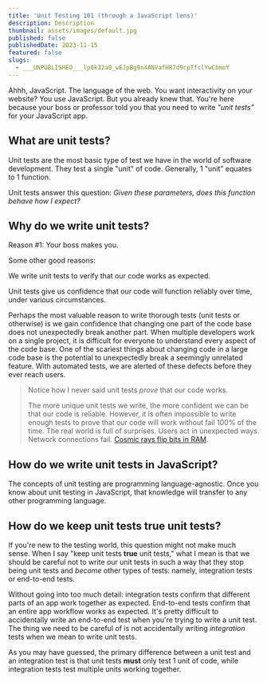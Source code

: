 ```yaml
---
title: 'Unit Testing 101 (through a JavaScript lens)'
description: Description
thumbnail: assets/images/default.jpg
published: false
publishedDate: 2023-11-15
featured: false
slugs:
  - ___UNPUBLISHED___lp0k32a0_wEJpBg9n4ANVafHR7d9cpTfclYwCbmoY
---
```


Ahhh, JavaScript. The language of the web. You want interactivity on your website? You use JavaScript. But you already knew that. You're here because your boss or professor told you that you need to write _"unit tests"_ for your JavaScript app.

## What are unit tests?

Unit tests are the most basic type of test we have in the world of software development. They test a single "unit" of code. Generally, 1 "unit" equates to 1 function.

Unit tests answer this question: _Given these parameters, does this function behave how I expect?_

## Why do we write unit tests?

Reason #1: Your boss makes you.

Some other good reasons:

We write unit tests to verify that our code works as expected.

Unit tests give us confidence that our code will function reliably over time, under various circumstances.

Perhaps the most valuable reason to write thorough tests (unit tests or otherwise) is we gain confidence that changing one part of the code base does not unexpectedly break another part. When multiple developers work on a single project, it is difficult for everyone to understand every aspect of the code base. One of the scariest things about changing code in a large code base is the potential to unexpectedly break a seemingly unrelated feature. With automated tests, we are alerted of these defects before they ever reach users.

> Notice how I never said unit tests _prove_ that our code works.
>
> The more unique unit tests we write, the more confident we can be that our code is reliable. However, it is often impossible to write enough tests to prove that our code will work without fail 100% of the time. The real world is full of surprises. Users act in unexpected ways. Network connections fail. [Cosmic rays flip bits in RAM](https://en.wikipedia.org/wiki/Soft_error#Cosmic_rays_creating_energetic_neutrons_and_protons).

## How do we write unit tests in JavaScript?

The concepts of unit testing are programming language-agnostic. Once you know about unit testing in JavaScript, that knowledge will transfer to any other programming language.

## How do we keep unit tests true unit tests?

If you're new to the testing world, this question might not make much sense. When I say "keep unit tests **true** unit tests," what I mean is that we should be careful not to write our unit tests in such a way that they stop being unit tests and _become_ other types of tests: namely, integration tests or end-to-end tests.

Without going into too much detail: integration tests confirm that different parts of an app work together as expected. End-to-end tests confirm that an entire app workflow works as expected. It's pretty difficult to accidentally write an end-to-end test when you're trying to write a unit test. The thing we need to be careful of is not accidentally writing _integration_ tests when we mean to write unit tests.

As you may have guessed, the primary difference between a unit test and an integration test is that unit tests **must** only test 1 unit of code, while integration tests test multiple units working together.
